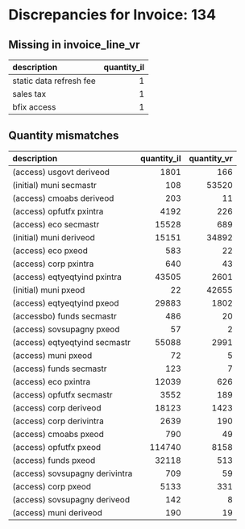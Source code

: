 # Discrepancies for Invoice: 134

## Missing in invoice_line_vr

| description             |   quantity_il |
|:------------------------|--------------:|
| static data refresh fee |             1 |
| sales tax               |             1 |
| bfix access             |             1 |

## Quantity mismatches

| description                    |   quantity_il |   quantity_vr |
|:-------------------------------|--------------:|--------------:|
| (access) usgovt deriveod       |          1801 |           166 |
| (initial) muni secmastr        |           108 |         53520 |
| (access) cmoabs deriveod       |           203 |            11 |
| (access) opfutfx pxintra       |          4192 |           226 |
| (access) eco secmastr          |         15528 |           689 |
| (initial) muni deriveod        |         15151 |         34892 |
| (access) eco pxeod             |           583 |            22 |
| (access) corp pxintra          |           640 |            43 |
| (access) eqtyeqtyind pxintra   |         43505 |          2601 |
| (initial) muni pxeod           |            22 |         42655 |
| (access) eqtyeqtyind pxeod     |         29883 |          1802 |
| (accessbo) funds secmastr      |           486 |            20 |
| (access) sovsupagny pxeod      |            57 |             2 |
| (access) eqtyeqtyind secmastr  |         55088 |          2991 |
| (access) muni pxeod            |            72 |             5 |
| (access) funds secmastr        |           123 |             7 |
| (access) eco pxintra           |         12039 |           626 |
| (access) opfutfx secmastr      |          3552 |           189 |
| (access) corp deriveod         |         18123 |          1423 |
| (access) corp derivintra       |          2639 |           190 |
| (access) cmoabs pxeod          |           790 |            49 |
| (access) opfutfx pxeod         |        114740 |          8158 |
| (access) funds pxeod           |         32118 |           513 |
| (access) sovsupagny derivintra |           709 |            59 |
| (access) corp pxeod            |          5133 |           331 |
| (access) sovsupagny deriveod   |           142 |             8 |
| (access) muni deriveod         |           190 |            19 |
